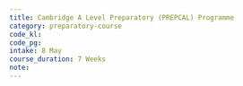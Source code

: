 ```yaml
---
title: Cambridge A Level Preparatory (PREPCAL) Programme
category: preparatory-course
code_kl:
code_pg:
intake: 8 May
course_duration: 7 Weeks
note:
---
```

